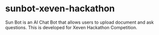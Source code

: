 # sunbot-xeven-hackathon
Sun Bot is an AI Chat Bot that allows users to upload document and ask questions. This is developed for Xeven Hackathon Competition.
